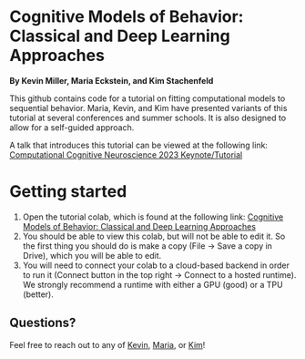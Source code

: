 # Cognitive Models of Behavior: Classical and Deep Learning Approaches
**By Kevin Miller, Maria Eckstein, and Kim Stachenfeld**

This github contains code for a tutorial on fitting computational models to sequential behavior. 
Maria, Kevin, and Kim have presented variants of this tutorial at several conferences and summer schools. 
It is also designed to allow for a self-guided approach. 

A talk that introduces this tutorial can be viewed at the following link: [Computational Cognitive Neuroscience 2023 Keynote/Tutorial](https://www.youtube.com/live/6cxX6M5VFYE?feature=shared&t=2813)

# Getting started
1. Open the tutorial colab, which is found at the following link: [Cognitive Models of Behavior: Classical and Deep Learning Approaches](https://colab.research.google.com/drive/1bt_ELyVppre7_Sz2jz8fy2UwDlEIm_8d)
2. You should be able to view this colab, but will not be able to edit it. So the first thing you should do is make a copy (File -> Save a copy in Drive), which you will be able to edit.  
3. You will need to connect your colab to a cloud-based backend in order to run it (Connect button in the top right -> Connect to a hosted runtime). We strongly recommend a runtime with either a GPU (good) or a TPU (better). 

## Questions?
Feel free to reach out to any of [Kevin](kevinjmiller.com), [Maria](https://mariaeckstein.com), or [Kim](https://neurokim.com/)!
